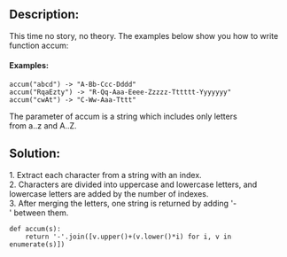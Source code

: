 ## Description:

This time no story, no theory. The examples below show you how to write function accum:

#### Examples:

```
accum("abcd") -> "A-Bb-Ccc-Dddd"
accum("RqaEzty") -> "R-Qq-Aaa-Eeee-Zzzzz-Tttttt-Yyyyyyy"
accum("cwAt") -> "C-Ww-Aaa-Tttt"
```

The parameter of accum is a string which includes only letters from a..z and A..Z.

## Solution:

1\. Extract each character from a string with an index.  
2\. Characters are divided into uppercase and lowercase letters, and lowercase letters are added by the number of indexes.  
3. After merging the letters, one string is returned by adding '-' between them.

```
def accum(s):
    return '-'.join([v.upper()+(v.lower()*i) for i, v in enumerate(s)])
```
